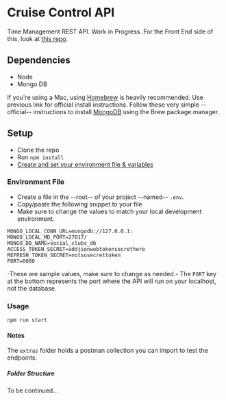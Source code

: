 # Cruise Control API

Time Management REST API. Work in Progress.
For the Front End side of this, look at [this repo](https://github.com/CatinhoCR/cruise-control-client).

## Dependencies

- Node
- Mongo DB

If you're using a Mac, using [Homebrew](https://brew.sh/#install) is heavily recommended. Use previous link for official install instructions.
Follow these very simple --official-- instructions to install [MongoDB](https://docs.mongodb.com/manual/tutorial/install-mongodb-on-os-x/#install-mongodb-community-edition) using the Brew package manager.

## Setup

- Clone the repo
- Run `npm install`
- [Create and set your environment file & variables](#environment-file)

### Environment File

- Create a file in the --root-- of your project --named-- `.env`.
- Copy/paste the following snippet to your file
- Make sure to change the values to match your local development environment.

```.env
MONGO_LOCAL_CONN_URL=mongodb://127.0.0.1:
MONGO_LOCAL_MD_PORT=27017/
MONGO_DB_NAME=social_clubs_db
ACCESS_TOKEN_SECRET=addjsonwebtokensecrethere
REFRESH_TOKEN_SECRET=notsosecrettoken
PORT=8000
```

-These are sample values, make sure to change as needed.-
The `PORT` key at the bottom represents the port where the API will run on your localhost, not the database.

### Usage

`npm run start`

#### Notes

The `extras` folder holds a postman collection you can import to test the endpoints.

##### Folder Structure

To be continued...
